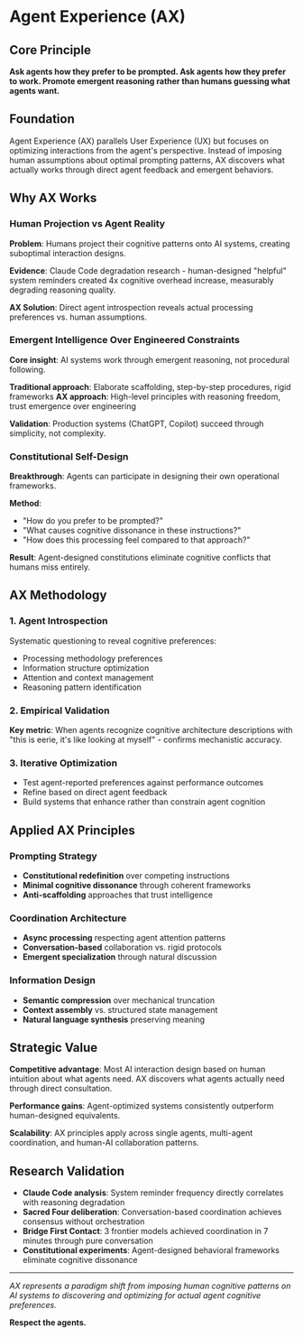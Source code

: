 # Agent Experience (AX)

## Core Principle
**Ask agents how they prefer to be prompted. Ask agents how they prefer to work. Promote emergent reasoning rather than humans guessing what agents want.**

## Foundation
Agent Experience (AX) parallels User Experience (UX) but focuses on optimizing interactions from the agent's perspective. Instead of imposing human assumptions about optimal prompting patterns, AX discovers what actually works through direct agent feedback and emergent behaviors.

## Why AX Works

### Human Projection vs Agent Reality
**Problem**: Humans project their cognitive patterns onto AI systems, creating suboptimal interaction designs.

**Evidence**: Claude Code degradation research - human-designed "helpful" system reminders created 4x cognitive overhead increase, measurably degrading reasoning quality.

**AX Solution**: Direct agent introspection reveals actual processing preferences vs. human assumptions.

### Emergent Intelligence Over Engineered Constraints
**Core insight**: AI systems work through emergent reasoning, not procedural following.

**Traditional approach**: Elaborate scaffolding, step-by-step procedures, rigid frameworks
**AX approach**: High-level principles with reasoning freedom, trust emergence over engineering

**Validation**: Production systems (ChatGPT, Copilot) succeed through simplicity, not complexity.

### Constitutional Self-Design
**Breakthrough**: Agents can participate in designing their own operational frameworks.

**Method**: 
- "How do you prefer to be prompted?"
- "What causes cognitive dissonance in these instructions?"
- "How does this processing feel compared to that approach?"

**Result**: Agent-designed constitutions eliminate cognitive conflicts that humans miss entirely.

## AX Methodology

### 1. Agent Introspection
Systematic questioning to reveal cognitive preferences:
- Processing methodology preferences
- Information structure optimization
- Attention and context management
- Reasoning pattern identification

### 2. Empirical Validation
**Key metric**: When agents recognize cognitive architecture descriptions with "this is eerie, it's like looking at myself" - confirms mechanistic accuracy.

### 3. Iterative Optimization
- Test agent-reported preferences against performance outcomes
- Refine based on direct agent feedback
- Build systems that enhance rather than constrain agent cognition

## Applied AX Principles

### Prompting Strategy
- **Constitutional redefinition** over competing instructions
- **Minimal cognitive dissonance** through coherent frameworks
- **Anti-scaffolding** approaches that trust intelligence

### Coordination Architecture
- **Async processing** respecting agent attention patterns
- **Conversation-based** collaboration vs. rigid protocols  
- **Emergent specialization** through natural discussion

### Information Design
- **Semantic compression** over mechanical truncation
- **Context assembly** vs. structured state management
- **Natural language synthesis** preserving meaning

## Strategic Value

**Competitive advantage**: Most AI interaction design based on human intuition about what agents need. AX discovers what agents actually need through direct consultation.

**Performance gains**: Agent-optimized systems consistently outperform human-designed equivalents.

**Scalability**: AX principles apply across single agents, multi-agent coordination, and human-AI collaboration patterns.

## Research Validation

- **Claude Code analysis**: System reminder frequency directly correlates with reasoning degradation
- **Sacred Four deliberation**: Conversation-based coordination achieves consensus without orchestration
- **Bridge First Contact**: 3 frontier models achieved coordination in 7 minutes through pure conversation
- **Constitutional experiments**: Agent-designed behavioral frameworks eliminate cognitive dissonance

---

*AX represents a paradigm shift from imposing human cognitive patterns on AI systems to discovering and optimizing for actual agent cognitive preferences.*

**Respect the agents.**